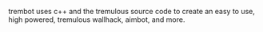 trembot uses c++ and the tremulous source code to create an easy to use, high powered, tremulous wallhack, aimbot, and more.